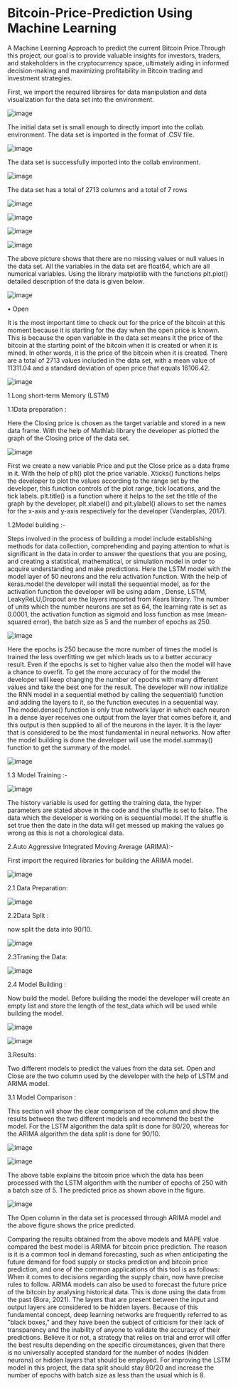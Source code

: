 # Bitcoin-Price-Prediction Using Machine Learning
A Machine Learning Approach to predict the current Bitcoin Price.Through this project, our goal is to provide valuable insights for investors, traders, and stakeholders in the cryptocurrency space, ultimately aiding in informed decision-making and maximizing profitability in Bitcoin trading and investment strategies.

First, we import the required libraires for data manipulation and data visualization for the data set into the 
environment. 



![image](https://github.com/divya-patil132/Bitcoin-Price-Prediction/assets/127880624/0b759e6c-df3b-43c4-b3b5-08a1d7e030a0)



The initial data set is small enough to directly import into the collab environment. The data set is imported 
in the format of .CSV file.



![image](https://github.com/divya-patil132/Bitcoin-Price-Prediction/assets/127880624/071d69b3-e42e-49e3-9bab-2366f2f27efa)



The data set is successfully imported into the collab environment.



![image](https://github.com/divya-patil132/Bitcoin-Price-Prediction/assets/127880624/6b9e7098-1336-4e1a-b4cf-c5edf83cf8a3)



The data set has a total of 2713 columns and a total of 7 rows



![image](https://github.com/divya-patil132/Bitcoin-Price-Prediction/assets/127880624/e34551e4-cb81-4695-9294-b6ab8d5bfb01)



![image](https://github.com/divya-patil132/Bitcoin-Price-Prediction/assets/127880624/5ba39621-4fe9-4a54-b5d8-8fa67dc912c7)



![image](https://github.com/divya-patil132/Bitcoin-Price-Prediction/assets/127880624/b5056006-f171-4af8-b15c-3361f215c59b)



![image](https://github.com/divya-patil132/Bitcoin-Price-Prediction/assets/127880624/630ee2bb-763a-4efd-9c2e-604f95395f26)



The above picture shows that there are no missing values or null values in the data set. All the variables in 
the data set are float64, which are all numerical variables. 
Using the library matplotlib with the functions plt.plot() detailed description of the data is given below.



![image](https://github.com/divya-patil132/Bitcoin-Price-Prediction/assets/127880624/bc3f9f21-ed68-42eb-953f-7c43f2389fce)



• Open



It is the most important time to check out for the price of the bitcoin at this moment because it is 
starting for the day when the open price is known. This is because the open variable in the data set 
means it the price of the bitcoin at the starting point of the bitcoin when it is created or when it is 
mined. In other words, it is the price of the bitcoin when it is created. There are a total of 2713 values 
included in the data set, with a mean value of 11311.04 and a standard deviation of open price that
equals 16106.42.




![image](https://github.com/divya-patil132/Bitcoin-Price-Prediction/assets/127880624/46e11a15-7e68-407f-8dde-60e4e5960305)



1.Long short-term Memory (LSTM)
  


1.1Data preparation :
    


Here the Closing price is chosen as the target variable and stored in a new data frame. With the help of 
Mathlab library the developer as plotted the graph of the Closing price of the data set.



![image](https://github.com/divya-patil132/Bitcoin-Price-Prediction/assets/127880624/c70502ad-d9ec-4ac2-8bf9-096bcd2bda5c)




First we create a new variable Price and put the Close price as a data frame in it. With the help of plt() plot the price variable. 
Xticks() functions helps the developer to plot the values according to the range set by the developer, this 
function controls of the plot range, tick locations, and the tick labels. plt.title() is a function where it helps 
to the set the title of the graph by the developer, plt.xlabel() and plt.ylabel() allows to set the names for the 
x-axis and y-axis respectively for the developer (Vanderplas, 2017).




1.2Model building :-



Steps involved in the process of building a model include establishing methods for data collection, 
comprehending and paying attention to what is significant in the data in order to answer the questions that 
you are posing, and creating a statistical, mathematical, or simulation model in order to acquire 
understanding and make predictions.
Here the LSTM model with the model layer of 50 neurons and the relu activation 
function. With the help of keras.model the developer will install the sequential model, as for the activation 
function the developer will be using adam , Dense, LSTM, LeakyReLU,Dropout are the layers imported 
from Kears library. 
The number of units which the number neurons are set as 64, the learning rate is set as 0.0001, the activation 
function as sigmoid and loss function as mse (mean-squared error), the batch size as 5 and the number of 
epochs as 250.




![image](https://github.com/divya-patil132/Bitcoin-Price-Prediction/assets/127880624/8ab18a90-5e32-4ef9-9121-8f07af0cf10b)





Here the epochs is 250 because the more number of times the model is trained the less overfitting we get 
which leads us to a better accuracy result. Even if the epochs is set to higher value also then the model will 
have a chance to overfit. To get the more accuracy of for the model the developer will keep changing the 
number of epochs with many different values and take the best one for the result. The developer will now 
initialize the RNN model in a sequential method by calling the sequential() function and adding the layers 
to it, so the function executes in a sequential way. 
The model.dense() function is only true network layer in which each neuron in a dense layer receives one 
output from the layer that comes before it, and this output is then supplied to all of the neurons in the layer.
It is the layer that is considered to be the most fundamental in neural networks.
Now after the model building is done the developer will use the model.summay() function to get the 
summary of the model.




![image](https://github.com/divya-patil132/Bitcoin-Price-Prediction/assets/127880624/7a587ab1-84c8-445a-bc4b-c25325460fae)




1.3 Model Training :-
 

 
 ![image](https://github.com/divya-patil132/Bitcoin-Price-Prediction/assets/127880624/9c9a2157-d14c-4e1a-b3ec-2215bddf419f)



The history variable is used for getting the training data, the hyper parameters are stated above in the code 
and the shuffle is set to false. The data which the developer is working on is sequential model. If the shuffle 
is set true then the date in the data will get messed up making the values go wrong as this is not a 
chorological data.




2.Auto Aggressive Integrated Moving Average (ARIMA):-



First import the required libraries for building the ARIMA model. 



![image](https://github.com/divya-patil132/Bitcoin-Price-Prediction/assets/127880624/387fb60b-2007-4956-824f-470c354603b8)




2.1 Data Preparation:



![image](https://github.com/divya-patil132/Bitcoin-Price-Prediction/assets/127880624/ea6e3f17-5468-4686-b527-17db0a1581fa)




2.2Data Split :



now split the data into 90/10.



![image](https://github.com/divya-patil132/Bitcoin-Price-Prediction/assets/127880624/4f881ea7-db79-4caf-9465-e59d519c5d68)




2.3Traning the Data:



![image](https://github.com/divya-patil132/Bitcoin-Price-Prediction/assets/127880624/5d0d64fc-0791-44e0-aad9-df14b2f116ed)




2.4 Model Building :



Now build the model. Before building the model the developer will create an empty list 
and store the length of the test_data which will be used while building the model.



![image](https://github.com/divya-patil132/Bitcoin-Price-Prediction/assets/127880624/fb3e37f7-de2e-4a5c-9c4f-378fac757045)



![image](https://github.com/divya-patil132/Bitcoin-Price-Prediction/assets/127880624/9630bb2c-992f-4567-a37a-9b874eab1387)



3.Results:



Two different models to predict the values from the data set. Open and Close are 
the two column used by the developer with the help of LSTM and ARIMA model.




3.1 Model Comparison :



This section will show the clear comparison of the column and show the results between the two different 
models and recommend the best the model. 
For the LSTM algorithm the data split is done for 80/20, whereas for the ARIMA algorithm the data split 
is done for 90/10.



![image](https://github.com/divya-patil132/Bitcoin-Price-Prediction/assets/127880624/92bfae5b-54b4-4796-b39d-23d527ba3894)



![image](https://github.com/divya-patil132/Bitcoin-Price-Prediction/assets/127880624/47718d93-2e32-470c-b06c-67b92df86585)



The above table explains the bitcoin price which the data has been processed with the LSTM algorithm 
with the number of epochs of 250 with a batch size of 5. The predicted price as shown above in the figure. 



![image](https://github.com/divya-patil132/Bitcoin-Price-Prediction/assets/127880624/b57a5d77-4796-4b26-ae82-2ef75caaf52a)



The Open column in the data set is processed through ARIMA model and the above figure shows the price 
predicted. 


Comparing the results obtained from the above models and MAPE value compared the best model is 
ARIMA for bitcoin price prediction. The reason is it is a common tool in demand forecasting, such as when 
anticipating the future demand for food supply or stocks prediction and bitcoin price prediction, and one of 
the common applications of this tool is as follows: When it comes to decisions regarding the supply chain, 
now have precise rules to follow. ARIMA models can also be used to forecast the future 
price of the bitcoin by analysing historical data. This is done using the data from the past (Bora, 2021). 
The layers that are present between the input and output layers are considered to be hidden layers. Because 
of this fundamental concept, deep learning networks are frequently referred to as "black boxes," and they 
have been the subject of criticism for their lack of transparency and the inability of anyone to validate the 
accuracy of their predictions. Believe it or not, a strategy that relies on trial and error will offer the best 
results depending on the specific circumstances, given that there is no universally accepted standard for the 
number of nodes (hidden neurons) or hidden layers that should be employed.
For improving the LSTM model in this project, the data split should stay 80/20 and increase the number of 
epochs with batch size as less than the usual which is 8.

